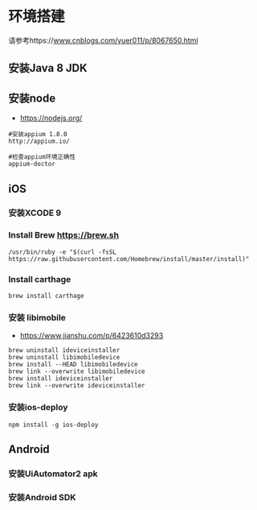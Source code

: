# 环境搭建
请参考https://www.cnblogs.com/yuer011/p/8067650.html

## 安装Java 8 JDK

## 安装node
* https://nodejs.org/
```aidl
#安装appium 1.8.0
http://appium.io/

#检查appium环境正确性
appium-doctor
```


## iOS
### 安装XCODE 9
### Install Brew https://brew.sh
```
/usr/bin/ruby -e "$(curl -fsSL https://raw.githubusercontent.com/Homebrew/install/master/install)"
```
### Install carthage
```
brew install carthage
```
### 安装 libimobile
* https://www.jianshu.com/p/6423610d3293
```aidl
brew uninstall ideviceinstaller
brew uninstall libimobiledevice
brew install --HEAD libimobiledevice
brew link --overwrite libimobiledevice
brew install ideviceinstaller
brew link --overwrite ideviceinstaller
```
### 安装ios-deploy
```
npm install -g ios-deploy
```

## Android
### 安装UiAutomator2 apk
### 安装Android SDK




